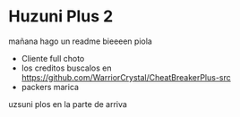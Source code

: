 # Huzuni Plus 2

mañana hago un readme bieeeen piola

- Cliente full choto
- los creditos buscalos en https://github.com/WarriorCrystal/CheatBreakerPlus-src
- packers marica

uzsuni plos en la parte de arriva
